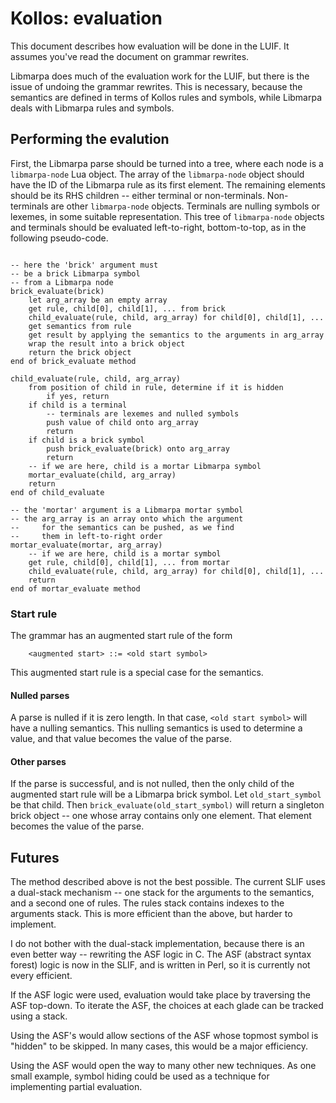 # Kollos: evaluation

This document describes how evaluation will be done
in the LUIF.
It assumes you've read the document on grammar
rewrites.

Libmarpa does much of the evaluation work for the
LUIF, but there is the issue of undoing the grammar
rewrites.
This is necessary, because the semantics are defined
in terms of Kollos rules and symbols,
while Libmarpa deals with Libmarpa rules
and symbols.

## Performing the evalution

First, the Libmarpa parse should be turned into a tree,
where each node is a `libmarpa-node` Lua object.
The array of the `libmarpa-node` object should have
the ID of the Libmarpa rule as its
first element.
The remaining elements should be its
RHS children -- either terminal or non-terminals.
Non-terminals are other `libmarpa-node` objects.
Terminals are nulling symbols or lexemes,
in some suitable representation.
This tree of `libmarpa-node` objects and terminals
should be evaluated left-to-right,
bottom-to-top, as in the following pseudo-code.

```

-- here the 'brick' argument must
-- be a brick Libmarpa symbol
-- from a Libmarpa node
brick_evaluate(brick)
    let arg_array be an empty array
    get rule, child[0], child[1], ... from brick
    child_evaluate(rule, child, arg_array) for child[0], child[1], ...
    get semantics from rule
    get result by applying the semantics to the arguments in arg_array
    wrap the result into a brick object
    return the brick object
end of brick_evaluate method

child_evaluate(rule, child, arg_array)
    from position of child in rule, determine if it is hidden
        if yes, return
    if child is a terminal
        -- terminals are lexemes and nulled symbols
        push value of child onto arg_array
        return
    if child is a brick symbol
        push brick_evaluate(brick) onto arg_array
        return
    -- if we are here, child is a mortar Libmarpa symbol
    mortar_evaluate(child, arg_array)
    return
end of child_evaluate

-- the 'mortar' argument is a Libmarpa mortar symbol
-- the arg_array is an array onto which the argument
--     for the semantics can be pushed, as we find
--     them in left-to-right order
mortar_evaluate(mortar, arg_array)
    -- if we are here, child is a mortar symbol
    get rule, child[0], child[1], ... from mortar
    child_evaluate(rule, child, arg_array) for child[0], child[1], ...
    return
end of mortar_evaluate method

```

### Start rule

The grammar has an augmented start rule of the
form
```
    <augmented start> ::= <old start symbol>
```
This augmented start rule is a special case
for the semantics.

#### Nulled parses

A parse is nulled if it is zero length.
In that case, `<old start symbol>` will have a nulling
semantics.
This nulling semantics is used to determine a value,
and that value becomes the value of the parse.

#### Other parses

If the parse is successful,
and is not nulled,
then the only child of the augmented start rule
will be a Libmarpa brick symbol.
Let `old_start_symbol` be that child.
Then `brick_evaluate(old_start_symbol)`
will return a singleton brick object --
one whose array
contains only one element.
That element becomes the value of the parse.

## Futures

The method described above is not the best possible.
The current SLIF uses a dual-stack mechanism -- one stack
for the arguments to the semantics, and a second one
of rules.
The rules stack contains indexes to the arguments stack.
This is more efficient than the above,
but harder to implement.

I do not bother with the dual-stack implementation,
because there is an even better way --
rewriting the ASF logic in C.
The ASF (abstract syntax forest) logic is
now in the SLIF,
and is written in Perl,
so it is currently not every efficient.

If the ASF logic were used,
evaluation would take place
by traversing the ASF
top-down.
To iterate the ASF,
the choices at each glade can be tracked using
a stack.

Using the ASF's would
allow sections of the ASF
whose topmost symbol is "hidden" to be skipped.
In many cases, this would be a major efficiency.

Using the ASF would open the way to
many other new techniques.
As one small example, symbol hiding
could be used as a technique
for implementing partial evaluation.

<!---
vim: expandtab shiftwidth=4
-->
